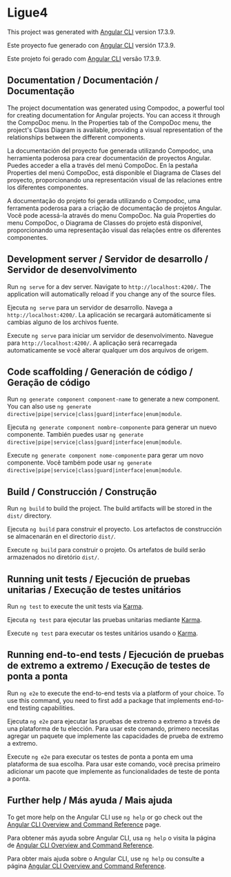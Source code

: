 # Ligue4

This project was generated with [Angular CLI](https://github.com/angular/angular-cli) version 17.3.9.

Este proyecto fue generado con [Angular CLI](https://github.com/angular/angular-cli) versión 17.3.9.

Este projeto foi gerado com [Angular CLI](https://github.com/angular/angular-cli) versão 17.3.9.

## Documentation / Documentación / Documentação

The project documentation was generated using Compodoc, a powerful tool for creating documentation for Angular projects. You can access it through the CompoDoc menu. In the Properties tab of the CompoDoc menu, the project's Class Diagram is available, providing a visual representation of the relationships between the different components.

La documentación del proyecto fue generada utilizando Compodoc, una herramienta poderosa para crear documentación de proyectos Angular. Puedes acceder a ella a través del menú CompoDoc. En la pestaña Properties del menú CompoDoc, está disponible el Diagrama de Clases del proyecto, proporcionando una representación visual de las relaciones entre los diferentes componentes.

A documentação do projeto foi gerada utilizando o Compodoc, uma ferramenta poderosa para a criação de documentação de projetos Angular. Você pode acessá-la através do menu CompoDoc. Na guia Properties do menu CompoDoc, o Diagrama de Classes do projeto está disponível, proporcionando uma representação visual das relações entre os diferentes componentes.

## Development server / Servidor de desarrollo / Servidor de desenvolvimento

Run `ng serve` for a dev server. Navigate to `http://localhost:4200/`. The application will automatically reload if you change any of the source files.

Ejecuta `ng serve` para un servidor de desarrollo. Navega a `http://localhost:4200/`. La aplicación se recargará automáticamente si cambias alguno de los archivos fuente.

Execute `ng serve` para iniciar um servidor de desenvolvimento. Navegue para `http://localhost:4200/`. A aplicação será recarregada automaticamente se você alterar qualquer um dos arquivos de origem.

## Code scaffolding / Generación de código / Geração de código

Run `ng generate component component-name` to generate a new component. You can also use `ng generate directive|pipe|service|class|guard|interface|enum|module`.

Ejecuta `ng generate component nombre-componente` para generar un nuevo componente. También puedes usar `ng generate directive|pipe|service|class|guard|interface|enum|module`.

Execute `ng generate component nome-componente` para gerar um novo componente. Você também pode usar `ng generate directive|pipe|service|class|guard|interface|enum|module`.

## Build / Construcción / Construção

Run `ng build` to build the project. The build artifacts will be stored in the `dist/` directory.

Ejecuta `ng build` para construir el proyecto. Los artefactos de construcción se almacenarán en el directorio `dist/`.

Execute `ng build` para construir o projeto. Os artefatos de build serão armazenados no diretório `dist/`.

## Running unit tests / Ejecución de pruebas unitarias / Execução de testes unitários

Run `ng test` to execute the unit tests via [Karma](https://karma-runner.github.io).

Ejecuta `ng test` para ejecutar las pruebas unitarias mediante [Karma](https://karma-runner.github.io).

Execute `ng test` para executar os testes unitários usando o [Karma](https://karma-runner.github.io).

## Running end-to-end tests / Ejecución de pruebas de extremo a extremo / Execução de testes de ponta a ponta

Run `ng e2e` to execute the end-to-end tests via a platform of your choice. To use this command, you need to first add a package that implements end-to-end testing capabilities.

Ejecuta `ng e2e` para ejecutar las pruebas de extremo a extremo a través de una plataforma de tu elección. Para usar este comando, primero necesitas agregar un paquete que implemente las capacidades de prueba de extremo a extremo.

Execute `ng e2e` para executar os testes de ponta a ponta em uma plataforma de sua escolha. Para usar este comando, você precisa primeiro adicionar um pacote que implemente as funcionalidades de teste de ponta a ponta.

## Further help / Más ayuda / Mais ajuda

To get more help on the Angular CLI use `ng help` or go check out the [Angular CLI Overview and Command Reference](https://angular.io/cli) page.

Para obtener más ayuda sobre Angular CLI, usa `ng help` o visita la página de [Angular CLI Overview and Command Reference](https://angular.io/cli).

Para obter mais ajuda sobre o Angular CLI, use `ng help` ou consulte a página [Angular CLI Overview and Command Reference](https://angular.io/cli).

